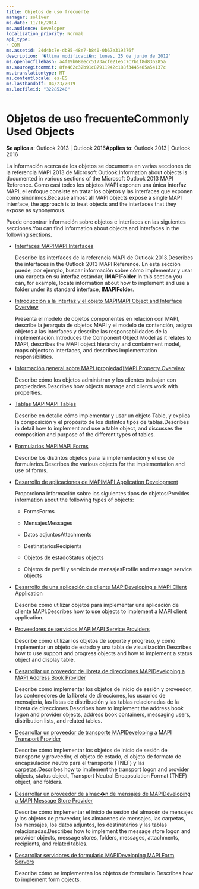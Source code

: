 ```yaml
---
title: Objetos de uso frecuente
manager: soliver
ms.date: 11/16/2014
ms.audience: Developer
localization_priority: Normal
api_type:
- COM
ms.assetid: 24d4bc7e-db85-48e7-b840-0b67e319376f
description: '�ltima modificaci�n: lunes, 25 de junio de 2012'
ms.openlocfilehash: a4f19b68eecc5173acfe21e5c7c7b1f8d836285a
ms.sourcegitcommit: 8fe462c32b91c87911942c188f3445e85a54137c
ms.translationtype: MT
ms.contentlocale: es-ES
ms.lasthandoff: 04/23/2019
ms.locfileid: "32285240"
---
```

# <a name="commonly-used-objects"></a><span data-ttu-id="ad818-103">Objetos de uso frecuente</span><span class="sxs-lookup"><span data-stu-id="ad818-103">Commonly Used Objects</span></span>

  
  
<span data-ttu-id="ad818-104">**Se aplica a**: Outlook 2013 | Outlook 2016</span><span class="sxs-lookup"><span data-stu-id="ad818-104">**Applies to**: Outlook 2013 | Outlook 2016</span></span> 
  
<span data-ttu-id="ad818-105">La información acerca de los objetos se documenta en varias secciones de la referencia MAPI 2013 de Microsoft Outlook.</span><span class="sxs-lookup"><span data-stu-id="ad818-105">Information about objects is documented in various sections of the Microsoft Outlook 2013 MAPI Reference.</span></span> <span data-ttu-id="ad818-106">Como casi todos los objetos MAPI exponen una única interfaz MAPI, el enfoque consiste en tratar los objetos y las interfaces que exponen como sinónimos.</span><span class="sxs-lookup"><span data-stu-id="ad818-106">Because almost all MAPI objects expose a single MAPI interface, the approach is to treat objects and the interfaces that they expose as synonymous.</span></span>
  
<span data-ttu-id="ad818-107">Puede encontrar información sobre objetos e interfaces en las siguientes secciones.</span><span class="sxs-lookup"><span data-stu-id="ad818-107">You can find information about objects and interfaces in the following sections.</span></span>
  
- [<span data-ttu-id="ad818-108">Interfaces MAPI</span><span class="sxs-lookup"><span data-stu-id="ad818-108">MAPI Interfaces</span></span>](mapi-interfaces.md)
    
    <span data-ttu-id="ad818-109">Describe las interfaces de la referencia MAPI de Outlook 2013.</span><span class="sxs-lookup"><span data-stu-id="ad818-109">Describes the interfaces in the Outlook 2013 MAPI Reference.</span></span> <span data-ttu-id="ad818-110">En esta sección puede, por ejemplo, buscar información sobre cómo implementar y usar una carpeta en su interfaz estándar, **IMAPIFolder**.</span><span class="sxs-lookup"><span data-stu-id="ad818-110">In this section you can, for example, locate information about how to implement and use a folder under its standard interface, **IMAPIFolder**.</span></span>
    
- [<span data-ttu-id="ad818-111">Introducción a la interfaz y el objeto MAPI</span><span class="sxs-lookup"><span data-stu-id="ad818-111">MAPI Object and Interface Overview</span></span>](mapi-object-and-interface-overview.md)
    
    <span data-ttu-id="ad818-112">Presenta el modelo de objetos componentes en relación con MAPI, describe la jerarquía de objetos MAPI y el modelo de contención, asigna objetos a las interfaces y describe las responsabilidades de la implementación.</span><span class="sxs-lookup"><span data-stu-id="ad818-112">Introduces the Component Object Model as it relates to MAPI, describes the MAPI object hierarchy and containment model, maps objects to interfaces, and describes implementation responsibilities.</span></span>
    
- [<span data-ttu-id="ad818-113">Información general sobre MAPI (propiedad)</span><span class="sxs-lookup"><span data-stu-id="ad818-113">MAPI Property Overview</span></span>](mapi-property-overview.md)
    
    <span data-ttu-id="ad818-114">Describe cómo los objetos administran y los clientes trabajan con propiedades.</span><span class="sxs-lookup"><span data-stu-id="ad818-114">Describes how objects manage and clients work with properties.</span></span>
    
- [<span data-ttu-id="ad818-115">Tablas MAPI</span><span class="sxs-lookup"><span data-stu-id="ad818-115">MAPI Tables</span></span>](mapi-tables.md)
    
    <span data-ttu-id="ad818-116">Describe en detalle cómo implementar y usar un objeto Table, y explica la composición y el propósito de los distintos tipos de tablas.</span><span class="sxs-lookup"><span data-stu-id="ad818-116">Describes in detail how to implement and use a table object, and discusses the composition and purpose of the different types of tables.</span></span>
    
- [<span data-ttu-id="ad818-117">Formularios MAPI</span><span class="sxs-lookup"><span data-stu-id="ad818-117">MAPI Forms</span></span>](mapi-forms.md)
    
    <span data-ttu-id="ad818-118">Describe los distintos objetos para la implementación y el uso de formularios.</span><span class="sxs-lookup"><span data-stu-id="ad818-118">Describes the various objects for the implementation and use of forms.</span></span>
    
- [<span data-ttu-id="ad818-119">Desarrollo de aplicaciones de MAPI</span><span class="sxs-lookup"><span data-stu-id="ad818-119">MAPI Application Development</span></span>](mapi-application-development.md)
    
    <span data-ttu-id="ad818-120">Proporciona información sobre los siguientes tipos de objetos:</span><span class="sxs-lookup"><span data-stu-id="ad818-120">Provides information about the following types of objects:</span></span>
    
  - <span data-ttu-id="ad818-121">Forms</span><span class="sxs-lookup"><span data-stu-id="ad818-121">Forms</span></span>
    
  - <span data-ttu-id="ad818-122">Mensajes</span><span class="sxs-lookup"><span data-stu-id="ad818-122">Messages</span></span>
    
  - <span data-ttu-id="ad818-123">Datos adjuntos</span><span class="sxs-lookup"><span data-stu-id="ad818-123">Attachments</span></span>
    
  - <span data-ttu-id="ad818-124">Destinatarios</span><span class="sxs-lookup"><span data-stu-id="ad818-124">Recipients</span></span>
    
  - <span data-ttu-id="ad818-125">Objetos de estado</span><span class="sxs-lookup"><span data-stu-id="ad818-125">Status objects</span></span>
    
  - <span data-ttu-id="ad818-126">Objetos de perfil y servicio de mensajes</span><span class="sxs-lookup"><span data-stu-id="ad818-126">Profile and message service objects</span></span>
    
- [<span data-ttu-id="ad818-127">Desarrollo de una aplicación de cliente MAPI</span><span class="sxs-lookup"><span data-stu-id="ad818-127">Developing a MAPI Client Application</span></span>](developing-a-mapi-client-application.md)
    
    <span data-ttu-id="ad818-128">Describe cómo utilizar objetos para implementar una aplicación de cliente MAPI.</span><span class="sxs-lookup"><span data-stu-id="ad818-128">Describes how to use objects to implement a MAPI client application.</span></span>
    
- [<span data-ttu-id="ad818-129">Proveedores de servicios MAPI</span><span class="sxs-lookup"><span data-stu-id="ad818-129">MAPI Service Providers</span></span>](mapi-service-providers.md)
    
    <span data-ttu-id="ad818-130">Describe cómo utilizar los objetos de soporte y progreso, y cómo implementar un objeto de estado y una tabla de visualización.</span><span class="sxs-lookup"><span data-stu-id="ad818-130">Describes how to use support and progress objects and how to implement a status object and display table.</span></span>
    
- [<span data-ttu-id="ad818-131">Desarrollar un proveedor de libreta de direcciones MAPI</span><span class="sxs-lookup"><span data-stu-id="ad818-131">Developing a MAPI Address Book Provider</span></span>](developing-a-mapi-address-book-provider.md)
    
    <span data-ttu-id="ad818-132">Describe cómo implementar los objetos de inicio de sesión y proveedor, los contenedores de la libreta de direcciones, los usuarios de mensajería, las listas de distribución y las tablas relacionadas de la libreta de direcciones.</span><span class="sxs-lookup"><span data-stu-id="ad818-132">Describes how to implement the address book logon and provider objects, address book containers, messaging users, distribution lists, and related tables.</span></span>
    
- [<span data-ttu-id="ad818-133">Desarrollar un proveedor de transporte MAPI</span><span class="sxs-lookup"><span data-stu-id="ad818-133">Developing a MAPI Transport Provider</span></span>](developing-a-mapi-transport-provider.md)
    
    <span data-ttu-id="ad818-134">Describe cómo implementar los objetos de inicio de sesión de transporte y proveedor, el objeto de estado, el objeto de formato de encapsulación neutro para el transporte (TNEF) y las carpetas.</span><span class="sxs-lookup"><span data-stu-id="ad818-134">Describes how to implement the transport logon and provider objects, status object, Transport Neutral Encapsulation Format (TNEF) object, and folders.</span></span>
    
- [<span data-ttu-id="ad818-135">Desarrollar un proveedor de almac�n de mensajes de MAPI</span><span class="sxs-lookup"><span data-stu-id="ad818-135">Developing a MAPI Message Store Provider</span></span>](developing-a-mapi-message-store-provider.md)
    
    <span data-ttu-id="ad818-136">Describe cómo implementar el inicio de sesión del almacén de mensajes y los objetos de proveedor, los almacenes de mensajes, las carpetas, los mensajes, los datos adjuntos, los destinatarios y las tablas relacionadas.</span><span class="sxs-lookup"><span data-stu-id="ad818-136">Describes how to implement the message store logon and provider objects, message stores, folders, messages, attachments, recipients, and related tables.</span></span>
    
- [<span data-ttu-id="ad818-137">Desarrollar servidores de formulario MAPI</span><span class="sxs-lookup"><span data-stu-id="ad818-137">Developing MAPI Form Servers</span></span>](developing-mapi-form-servers.md)
    
    <span data-ttu-id="ad818-138">Describe cómo se implementan los objetos de formulario.</span><span class="sxs-lookup"><span data-stu-id="ad818-138">Describes how to implement form objects.</span></span>
    

